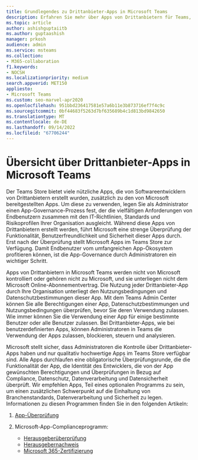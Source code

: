```yaml
---
title: Grundlegendes zu Drittanbieter-Apps in Microsoft Teams
description: Erfahren Sie mehr über Apps von Drittanbietern für Teams, die vom App-Entwickler und von Microsoft-Partnern erstellt wurden.
ms.topic: article
author: ashishguptaiitb
ms.author: guptaashish
manager: prkosh
audience: admin
ms.service: msteams
ms.collection:
- M365-collaboration
f1.keywords:
- NOCSH
ms.localizationpriority: medium
search.appverid: MET150
appliesto:
- Microsoft Teams
ms.custom: seo-marvel-apr2020
ms.openlocfilehash: 951bbd236417581e57a6b11e3b873716ef7f4c9c
ms.sourcegitcommit: 0bf44683f5263d7bf635689b4c1d813bd9842650
ms.translationtype: MT
ms.contentlocale: de-DE
ms.lasthandoff: 09/14/2022
ms.locfileid: "67706244"
---
```

# <a name="overview-of-third-party-apps-in-microsoft-teams"></a>Übersicht über Drittanbieter-Apps in Microsoft Teams

Der Teams Store bietet viele nützliche Apps, die von Softwareentwicklern von Drittanbietern erstellt wurden, zusätzlich zu den von Microsoft bereitgestellten Apps. Um diese zu verwenden, legen Sie als Administrator einen App-Governance-Prozess fest, der die vielfältigen Anforderungen von Endbenutzern zusammen mit den IT-Richtlinien, Standards und Risikoprofilen Ihrer Organisation ausgleicht. Während diese Apps von Drittanbietern erstellt werden, führt Microsoft eine strenge Überprüfung der Funktionalität, Benutzerfreundlichkeit und Sicherheit dieser Apps durch. Erst nach der Überprüfung stellt Microsoft Apps im Teams Store zur Verfügung. Damit Endbenutzer vom umfangreichen App-Ökosystem profitieren können, ist die App-Governance durch Administratoren ein wichtiger Schritt.

Apps von Drittanbietern in Microsoft Teams werden nicht von Microsoft kontrolliert oder gehören nicht zu Microsoft, und sie unterliegen nicht dem Microsoft Online-Abonnementvertrag. Die Nutzung jeder Drittanbieter-App durch Ihre Organisation unterliegt den Nutzungsbedingungen und Datenschutzbestimmungen dieser App. Mit dem Teams Admin Center können Sie alle Berechtigungen einer App, Datenschutzbestimmungen und Nutzungsbedingungen überprüfen, bevor Sie deren Verwendung zulassen. Wie immer können Sie die Verwendung einer App für einige bestimmte Benutzer oder alle Benutzer zulassen. Bei Drittanbieter-Apps, wie bei benutzerdefinierten Apps, können Administratoren in Teams die Verwendung der Apps zulassen, blockieren, steuern und analysieren.

Microsoft stellt sicher, dass Administratoren die Kontrolle über Drittanbieter-Apps haben und nur qualitativ hochwertige Apps im Teams Store verfügbar sind. Alle Apps durchlaufen eine obligatorische Überprüfungsrunde, die die Funktionalität der App, die Identität des Entwicklers, die von der App gewünschten Berechtigungen und Überprüfungen in Bezug auf Compliance, Datenschutz, Datenverarbeitung und Datensicherheit überprüft. Wir empfehlen Apps, Teil eines optionalen Programms zu sein, um einen zusätzlichen Schwerpunkt auf die Einhaltung von Branchenstandards, Datenverarbeitung und Sicherheit zu legen. Informationen zu diesen Programmen finden Sie in den folgenden Artikeln:

1. [App-Überprüfung](overview-of-app-validation.md#app-validation-and-testing)

1. Microsoft-App-Complianceprogramm:

   - [Herausgeberüberprüfung](overview-of-app-certification.md#publisher-verification)
   - [Herausgebernachweis](overview-of-app-certification.md#publisher-attestation)
   - [Microsoft 365-Zertifizierung](overview-of-app-certification.md#microsoft-365-certification)
